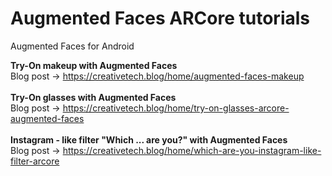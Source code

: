 # Augmented Faces ARCore tutorials
Augmented Faces for Android

<b> Try-On makeup with Augmented Faces </b> <br/>
Blog post -> https://creativetech.blog/home/augmented-faces-makeup
<br/>
<br/>
<b> Try-On glasses with Augmented Faces </b> <br/>
Blog post -> https://creativetech.blog/home/try-on-glasses-arcore-augmented-faces
<br/>
<br/>
<b> Instagram - like filter "Which ... are you?" with Augmented Faces </b> <br/>
Blog post -> https://creativetech.blog/home/which-are-you-instagram-like-filter-arcore
